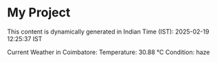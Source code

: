 # My Project

This content is dynamically generated in Indian Time (IST): 2025-02-19 12:25:37 IST


Current Weather in Coimbatore:
Temperature: 30.88 °C
Condition: haze
